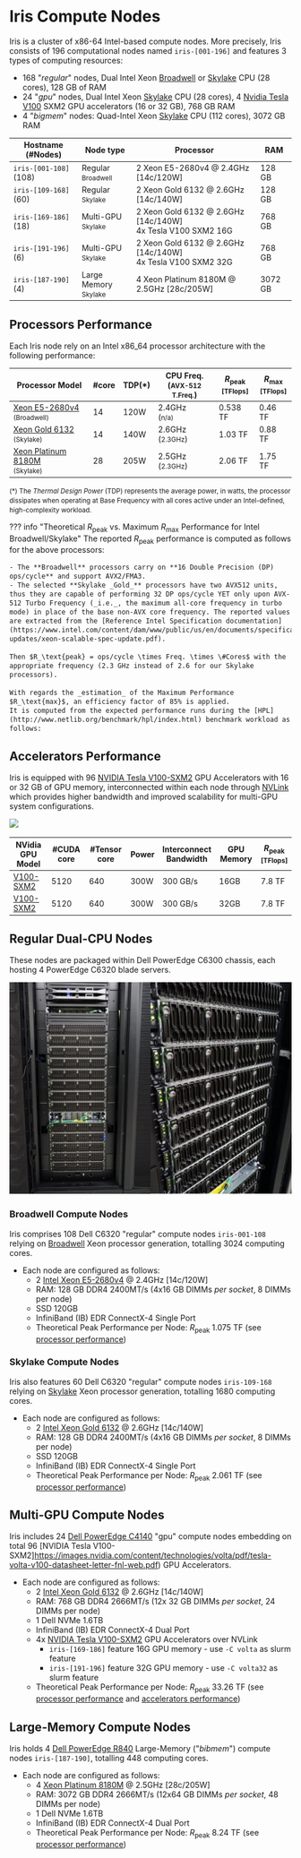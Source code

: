 # Iris Compute Nodes

Iris is a cluster of x86-64 Intel-based compute nodes.
More precisely, Iris consists of 196 computational nodes named `iris-[001-196]` and features 3 types of computing resources:

* 168 "_regular_" nodes, Dual Intel Xeon [Broadwell](https://en.wikipedia.org/wiki/Broadwell_(microarchitecture)) or [Skylake](https://en.wikipedia.org/wiki/Skylake_(microarchitecture)) CPU (28 cores), 128 GB of RAM
* 24 "_gpu_" nodes, Dual Intel Xeon [Skylake](https://en.wikipedia.org/wiki/Skylake_(microarchitecture)) CPU (28 cores), 4 [Nvidia Tesla V100](https://www.nvidia.com/en-us/data-center/v100/) SXM2 GPU accelerators (16 or 32 GB), 768 GB RAM
* 4 "_bigmem_" nodes:  Quad-Intel Xeon [Skylake](https://en.wikipedia.org/wiki/Skylake_(microarchitecture)) CPU (112 cores), 3072 GB RAM

| Hostname        (#Nodes) | Node type                           | Processor                                                         | RAM     |
|--------------------------|-------------------------------------|-------------------------------------------------------------------|---------|
| `iris-[001-108]` (108)   | Regular <small>Broadwell</small>    | 2 Xeon E5-2680v4 @ 2.4GHz [14c/120W]                              | 128 GB  |
| `iris-[109-168]` (60)    | Regular <small>Skylake</small>      | 2 Xeon Gold 6132 @ 2.6GHz [14c/140W]                              | 128 GB  |
| `iris-[169-186]` (18)    | Multi-GPU<br/><small>Skylake</small> | 2 Xeon Gold 6132 @ 2.6GHz [14c/140W] <br/> 4x Tesla V100 SXM2 16G | 768 GB  |
| `iris-[191-196]` (6)     | Multi-GPU<br/><small>Skylake</small> | 2 Xeon Gold 6132 @ 2.6GHz [14c/140W] <br/> 4x Tesla V100 SXM2 32G | 768 GB  |
| `iris-[187-190]` (4)     | Large Memory<br/><small>Skylake</small> | 4 Xeon Platinum 8180M @ 2.5GHz [28c/205W]                         | 3072 GB |


## Processors Performance

Each Iris node rely on an Intel x86_64 processor architecture with the following performance:

| Processor Model                                                                                                                                                                                        | #core | TDP(*) | CPU Freq.<br/>(<small>AVX-512 T.Freq.</small>) | $R_\text{peak}$<br/><small>[TFlops]</small> | $R_\text{max}$<br/><small>[TFlops]</small> |
|--------------------------------------------------------------------------------------------------------------------------------------------------------------------------------------------------------|-------|--------|------------------------------------------------|---------------------------------------------|--------------------------------------------|
| [Xeon E5-2680v4](https://ark.intel.com/content/www/us/en/ark/products/92986/intel-xeon-processor-e5-2620-v4-20m-cache-2-10-ghz.html?wapkw=intel%20xeon%20e5-2620%20v4) <br/><small>(Broadwell)</small> |    14 | 120W   | 2.4GHz <br/>(<small>n/a)                       | 0.538 TF                                    | 0.46 TF                                    |
| [Xeon Gold 6132](https://ark.intel.com/content/www/us/en/ark/products/123541/intel-xeon-gold-6132-processor-19-25m-cache-2-60-ghz.html?wapkw=Xeon%20Gold%206132)       <br/><small>(Skylake)</small>   |    14 | 140W   | 2.6GHz <br/>(<small>2.3GHz</small>)            | 1.03 TF                                     | 0.88 TF                                    |
| [Xeon Platinum 8180M](https://ark.intel.com/content/www/us/en/ark/products/120498/intel-xeon-platinum-8180m-processor-38-5m-cache-2-50-ghz.html)                       <br/><small>(Skylake)</small>   |    28 | 205W   | 2.5GHz <br/>(<small>2.3GHz</small>)            | 2.06 TF                                     | 1.75 TF                                    |

<small>(*) The _Thermal Design Power_ (TDP) represents the average power, in watts, the processor dissipates when operating at Base Frequency with all cores active under an Intel-defined, high-complexity workload.</small>

??? info "Theoretical $R_\text{peak}$ vs. Maximum $R_\text{max}$ Performance for Intel Broadwell/Skylake"
    The reported $R_\text{peak}$ performance is computed as follows for the above processors:

    - The **Broadwell** processors carry on **16 Double Precision (DP) ops/cycle** and support AVX2/FMA3.
    - The selected **Skylake _Gold_** processors have two AVX512 units, thus they are capable of performing 32 DP ops/cycle YET only upon AVX-512 Turbo Frequency (_i.e._, the maximum all-core frequency in turbo mode) in place of the base non-AVX core frequency. The reported values are extracted from the [Reference Intel Specification documentation](https://www.intel.com/content/dam/www/public/us/en/documents/specification-updates/xeon-scalable-spec-update.pdf).

    Then $R_\text{peak} = ops/cycle \times Freq. \times \#Cores$ with the appropriate frequency (2.3 GHz instead of 2.6 for our Skylake processors).

    With regards the _estimation_ of the Maximum Performance $R_\text{max}$, an efficiency factor of 85% is applied.
    It is computed from the expected performance runs during the [HPL](http://www.netlib.org/benchmark/hpl/index.html) benchmark workload as follows:

## Accelerators Performance

Iris is equipped with 96 [NVIDIA Tesla V100-SXM2](https://images.nvidia.com/content/technologies/volta/pdf/tesla-volta-v100-datasheet-letter-fnl-web.pdf) GPU Accelerators with 16 or 32 GB of GPU memory, interconnected within each node through [NVLink](https://www.nvidia.com/en-us/data-center/nvlink/) which provides  higher bandwidth and improved scalability for multi-GPU system configurations.

[![](https://www.nvidia.com/content/dam/en-zz/es_em/es_em/Solutions/Data-Center/tesla-v100/data-center-tesla-v100-nvlink-625-ud@2x.jpg)](https://www.nvidia.com/fr-fr/data-center/tesla-v100/)

| NVidia GPU Model                                                                                                          | #CUDA core | #Tensor core | Power | Interconnect<br/>Bandwidth | GPU Memory | $R_\text{peak}$<br/><small>[TFlops]</small> |
|---------------------------------------------------------------------------------------------------------------------------|------------|--------------|-------|----------------------------|--------|---------------------------------------------|
| [V100-SXM2](https://images.nvidia.com/content/technologies/volta/pdf/tesla-volta-v100-datasheet-letter-fnl-web.pdf) |       5120 |          640 | 300W  | 300 GB/s                   | 16GB   | 7.8 TF                                      |
| [V100-SXM2](https://images.nvidia.com/content/technologies/volta/pdf/tesla-volta-v100-datasheet-letter-fnl-web.pdf) |       5120 |          640 | 300W  | 300 GB/s                   | 32GB   | 7.8 TF                                      |


## Regular Dual-CPU Nodes

These nodes are packaged within Dell PowerEdge C6300 chassis, each hosting 4 PowerEdge C6320 blade servers.

![](images/iris-compute_front.jpg)

### Broadwell Compute Nodes

Iris comprises 108 Dell C6320 "regular" compute nodes `iris-001-108` relying on [Broadwell](https://en.wikipedia.org/wiki/Broadwell_(microarchitecture)) Xeon processor generation, totalling 3024 computing cores.

* Each node are configured as follows:
    - 2 [Intel Xeon E5-2680v4](#processors-performance) @ 2.4GHz [14c/120W]
    - RAM: 128 GB DDR4 2400MT/s  (4x16 GB DIMMs _per socket_, 8 DIMMs per node)
    - SSD 120GB
    - InfiniBand (IB) EDR ConnectX-4 Single Port
    - Theoretical Peak Performance per Node: $R_\text{peak}$ 1.075 TF (see [processor performance](#processors-performance))


### Skylake Compute Nodes

Iris also features 60 Dell C6320 "regular" compute nodes `iris-109-168` relying on [Skylake](https://en.wikipedia.org/wiki/Skylake_(microarchitecture)) Xeon processor generation, totalling 1680 computing cores.

* Each node are configured as follows:
    - 2 [Intel Xeon Gold 6132](#processors-performance) @ 2.6GHz [14c/140W]
    - RAM: 128 GB DDR4 2400MT/s  (4x16 GB DIMMs _per socket_, 8 DIMMs per node)
    - SSD 120GB
    - InfiniBand (IB) EDR ConnectX-4 Single Port
    - Theoretical Peak Performance per Node: $R_\text{peak}$ 2.061 TF (see [processor performance](#processors-performance))


## Multi-GPU Compute Nodes

Iris includes 24 [Dell PowerEdge C4140](https://i.dell.com/sites/doccontent/shared-content/data-sheets/en/Documents/PowerEdge-C4140-Spec-Sheet.pdf) "gpu" compute nodes embedding on total 96  [NVIDIA Tesla V100-SXM2]https://images.nvidia.com/content/technologies/volta/pdf/tesla-volta-v100-datasheet-letter-fnl-web.pdf) GPU Accelerators.

* Each node are configured as follows:
    - 2 [Intel Xeon Gold 6132](#processors-performance) @ 2.6GHz [14c/140W]
    - RAM: 768 GB DDR4 2666MT/s  (12x 32 GB DIMMs _per socket_, 24 DIMMs per node)
    - 1 Dell NVMe 1.6TB
    - InfiniBand (IB) EDR ConnectX-4 Dual Port
    - 4x [NVIDIA Tesla V100-SXM2](https://images.nvidia.com/content/technologies/volta/pdf/tesla-volta-v100-datasheet-letter-fnl-web.pdf) GPU Accelerators over NVLink
        * `iris-[169-186]` feature 16G GPU memory - use `-C volta`   as slurm feature
        * `iris-[191-196]` feature 32G GPU memory - use `-C volta32` as slurm feature
    - Theoretical Peak Performance per Node: $R_\text{peak}$ 33.26 TF (see [processor performance](#processors-performance) and [accelerators performance](#accelerators-performance))



## Large-Memory Compute Nodes

Iris holds 4 [Dell PowerEdge R840](https://i.dell.com/sites/csdocuments/Shared-Content_data-Sheets_Documents/en/poweredge-r840-spec-sheet.pdf?newtab=true) Large-Memory ("_bibmem_") compute nodes `iris-[187-190]`, totalling 448 computing cores.

* Each node are configured as follows:
    - 4 [Xeon Platinum 8180M](#processors-performance) @ 2.5GHz [28c/205W]
    - RAM: 3072 GB DDR4 2666MT/s  (12x64 GB DIMMs _per socket_, 48 DIMMs per node)
    - 1 Dell NVMe 1.6TB
    - InfiniBand (IB) EDR ConnectX-4 Dual Port
    - Theoretical Peak Performance per Node: $R_\text{peak}$ 8.24 TF (see [processor performance](#processors-performance))
